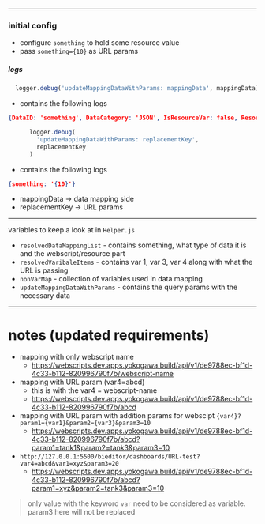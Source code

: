 
---
### initial config
- configure `something` to hold some resource value
- pass `something={10}` as URL params

##### logs
```js
  logger.debug('updateMappingDataWithParams: mappingData', mappingData)
```
- contains the following logs
```json
{DataID: 'something', DataCategory: 'JSON', IsResourceVar: false, Resource: '460e4719-add3-4054-9e2e-c98ecce53dde', IsResourceType: false, …}
```

```js
      logger.debug(
        'updateMappingDataWithParams: replacementKey',
        replacementKey
      )
```
- contains the following logs
```json
{something: '{10}'}
```

- mappingData -> data mapping side
- replacementKey -> URL params

---
variables to keep a look at in `Helper.js`
- `resolvedDataMappingList` - contains something, what type of data it is and the webscript/resource part
- `resolvedVaribaleItems` - contains var 1, var 3, var 4 along with what the URL is passing
- `nonVarMap` - collection of variables used in data mapping
- `updateMappingDataWithParams` - contains the query params with the necessary data


---
# notes (updated requirements)
- mapping with only webscript name
	- https://webscripts.dev.apps.yokogawa.build/api/v1/de9788ec-bf1d-4c33-b112-820996790f7b/webscript-name
- mapping with URL param (var4=abcd)
	- this is with the var4 = webscript-name
	- https://webscripts.dev.apps.yokogawa.build/api/v1/de9788ec-bf1d-4c33-b112-820996790f7b/abcd
- mapping with URL param with addition params for webscipt
`{var4}?param1={var1}&param2={var3}&param3=10`
	- https://webscripts.dev.apps.yokogawa.build/api/v1/de9788ec-bf1d-4c33-b112-820996790f7b/abcd?param1=tank1&param2=tank3&param3=10
- `http://127.0.0.1:5500/bieditor/dashboards/URL-test?var4=abcd&var1=xyz&param3=20`
	- https://webscripts.dev.apps.yokogawa.build/api/v1/de9788ec-bf1d-4c33-b112-820996790f7b/abcd?param1=xyz&param2=tank3&param3=10
> only value with the keyword `var` need to be considered as variable. param3 here will not be replaced

